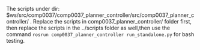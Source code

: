 The scripts under dir: $ws/src/comp0037/comp0037_planner_controller/src/comp0037_planner_controller/ .
Replace the scripts in comp0037_planner_controller/ folder first, then replace the scripts in the ../scripts folder as well,then use the command `rosrun comp0037_planner_controller run_standalone.py` for bash testing.
